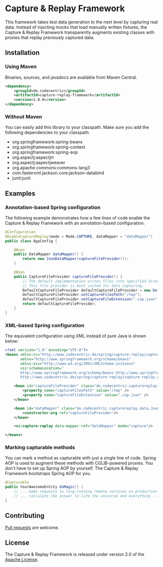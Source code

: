 Capture & Replay Framework
==========================

This framework takes test data generation to the next level by capturing real data. Instead of injecting mocks that load manually written fixtures, the Capture & Replay Framework transparently augments existing classes with proxies that replay previously captured data.

## Installation

### Using Maven

Binaries, sources, and javadocs are available from Maven Central.

```xml
<dependency>
	<groupId>de.codecentric</groupId>
	<artifactId>capture-replay-framework</artifactId>
	<version>1.0.0</version>
</dependency>
```

### Without Maven

You can easily add this library to your classpath. Make sure you add the following dependencies to your classpath:

* org.springframework:spring-beans
* org.springframework:spring-context
* org.springframework:spring-aop
* org.aspectj:aspectjrt
* org.aspectj:aspectjweaver
* org.apache.commons:commons-lang3
* com.fasterxml.jackson.core:jackson-databind
* junit:junit

## Examples

### Annotation-based Spring configuration

The following example demonstrates how a few lines of code enable the Capture & Replay Framework with an annotation-based configuration.

```java
@Configuration
@EnableCaptureReplay(mode = Mode.CAPTURE, dataMapper = "dataMapper")
public class AppConfig {

	@Bean
	public DataMapper dataMapper() {
		return new JsonDataMapper(captureFileProvider());
	}

	@Bean
	public CaptureFileProvider captureFileProvider() {
		// The default implementation writes files into specified directories.
		// This file provider is best suited for data capturing.
		DefaultCaptureFileProvider defaultCaptureFileProvider = new DefaultCaptureFileProvider();
		defaultCaptureFileProvider.setCaptureFilesPath("/tmp");
		defaultCaptureFileProvider.setCaptureFileExtension(".cap.json");
		return defaultCaptureFileProvider;
	}
}
```

### XML-based Spring configuration

The equivalent configuration using XML instead of pure Java is shown below:

```xml
<?xml version="1.0" encoding="UTF-8"?>
<beans xmlns:cc="http://www.codecentric.de/spring/capture-replay/capture-replay.xsd"
	   xmlns="http://www.springframework.org/schema/beans"
	   xmlns:xsi="http://www.w3.org/2001/XMLSchema-instance"
	   xsi:schemaLocation="
	   http://www.springframework.org/schema/beans http://www.springframework.org/schema/beans/spring-beans.xsd
	   http://www.codecentric.de/spring/capture-replay/capture-replay.xsd http://www.codecentric.de/spring/capture-replay/capture-replay.xsd">

	<bean id="captureFileProvider" class="de.codecentric.capturereplay.data.DefaultCaptureFileProvider">
		<property name="captureFilesPath" value="/tmp" />
		<property name="captureFileExtension" value=".cap.json" />
	</bean>

	<bean id="dataMapper" class="de.codecentric.capturereplay.data.JsonDataMapper" >
		<constructor-arg ref="captureFileProvider"/>
	</bean>

	<cc:capture-replay data-mapper-ref="dataMapper" mode="capture"/>

</beans>
```

### Marking capturable methods

You can mark a method as capturable with just a single line of code. Spring AOP is used to augment these methods with CGLIB-powered proxies. You don't have to set up Spring AOP by yourself. The Capture & Replay Framework bootstraps Spring AOP for you.

```java
@Capturable
public YourAwesomeEntity doMagic() {
	// ... make requests to long-running remote services on production servers ...
	// ... calculate the answer to life the universe and everything ...
}
```

## Contributing

[Pull requests][] are welcome.

## License

The Capture & Replay Framework is released under version 2.0 of the [Apache License][].

[Pull requests]: http://help.github.com/send-pull-requests
[Apache License]: http://www.apache.org/licenses/LICENSE-2.0


